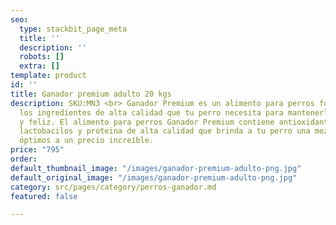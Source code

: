 ```yaml
---
seo:
  type: stackbit_page_meta
  title: ''
  description: ''
  robots: []
  extra: []
template: product
id: ''
title: Ganador premium adulto 20 kgs
description: SKU:MN3 <br> Ganador Premium es un alimento para perros formulado con
  los ingredientes de alta calidad que tu perro necesita para mantenerlo siempre saludable
  y feliz. El alimento para perros Ganador Premium contiene antioxidantes, omegas,
  lactobacilos y proteina de alta calidad que brinda a tu perro una mezcla de nutrientes
  óptimos a un precio increíble.
price: "795"
order: 
default_thumbnail_image: "/images/ganador-premium-adulto-png.jpg"
default_original_image: "/images/ganador-premium-adulto-png.jpg"
category: src/pages/category/perros-ganador.md
featured: false

---
```

